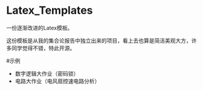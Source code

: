 # Latex_Templates
一份逐渐改进的Latex模板。

这份模板是从我的集合论报告中独立出来的项目，看上去也算是简洁美观大方，许多同学觉得不错，特此开源。

#示例
* 数字逻辑大作业（密码锁）
* 电路大作业（电风扇控速电路分析）